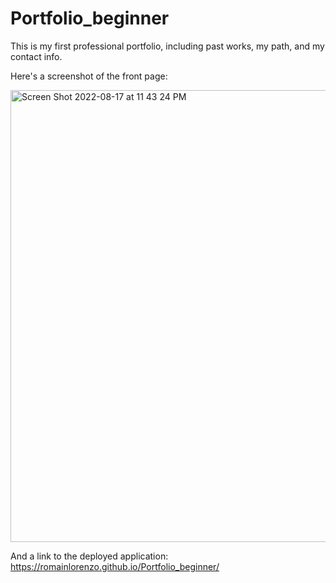 # Portfolio_beginner

This is my first professional portfolio, including past works, my path, and my contact info.

Here's a screenshot of the front page:


<img width="723" alt="Screen Shot 2022-08-17 at 11 43 24 PM" src="https://user-images.githubusercontent.com/110412011/185315260-5b178eb7-cd0b-4177-ab9a-9685c0eae896.png">


And a link to the deployed application: https://romainlorenzo.github.io/Portfolio_beginner/

